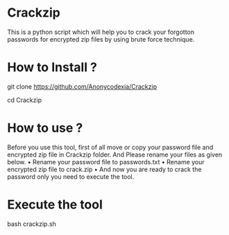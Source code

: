 # Crackzip
This is a python script which will help you to crack your forgotton passwords for encrypted zip files by using brute force technique.

# How to Install ?
git clone https://github.com/Anonycodexia/Crackzip

cd Crackzip

# How to use ?
Before you use this tool, first of all move or copy your password file and encrypted zip file in Crackzip folder. And Please rename your files as given below.
• Rename your password file to passwords.txt
• Rename your encrypted zip file to crack.zip
• And now you are ready to crack the password only you need to execute the tool.

# Execute the tool
bash crackzip.sh
